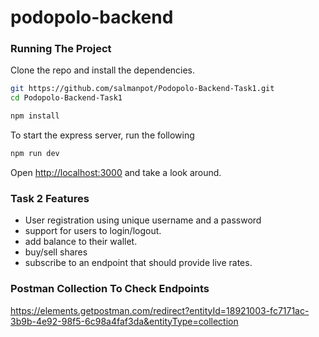 # podopolo-backend


### Running The Project

Clone the repo and install the dependencies.

```bash
git https://github.com/salmanpot/Podopolo-Backend-Task1.git
cd Podopolo-Backend-Task1
```

```bash
npm install
```

To start the express server, run the following

```bash
npm run dev
```

Open [http://localhost:3000](http://localhost:8080) and take a look around.


### Task 2 Features

- User registration using unique username and a password
- support for users to login/logout.
- add balance to their wallet.
- buy/sell shares 
- subscribe to an endpoint that should provide live rates.



### Postman Collection To Check Endpoints

https://elements.getpostman.com/redirect?entityId=18921003-fc7171ac-3b9b-4e92-98f5-6c98a4faf3da&entityType=collection

